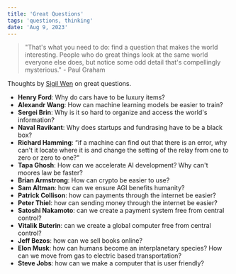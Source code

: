 ```yaml
---
title: 'Great Questions'
tags: 'questions, thinking'
date: 'Aug 9, 2023'
---
```


> "That's what you need to do: find a question that makes the world interesting. People who do great things look at the same world everyone else does, but notice some odd detail that's compellingly mysterious." - Paul Graham

Thoughts by [Sigil Wen](https://sigilwen.ca/exceptional.html) on great questions.

- **Henry Ford**: Why do cars have to be luxury items?
- **Alexandr Wang**: How can machine learning models be easier to train?
- **Sergei Brin**: Why is it so hard to organize and access the world's information?
- **Naval Ravikant**: Why does startups and fundrasing have to be a black box?
- **Richard Hamming**: “if a machine can find out that there is an error, why can't it locate where it is and change the setting of the relay from one to zero or zero to one?"
- **Tapa Ghosh**: How can we accelerate AI development? Why can't moores law be faster?
- **Brian Armstrong**: How can crypto be easier to use?
- **Sam Altman**: how can we ensure AGI benefits humanity?
- **Patrick Collison**: how can payments through the internet be easier?
- **Peter Thiel**: how can sending money through the internet be easier?
- **Satoshi Nakamoto**: can we create a payment system free from central control?
- **Vitalik Buterin**: can we create a global computer free from central control?
- **Jeff Bezos**: how can we sell books online?
- **Elon Musk**: how can humans become an interplanetary species? How can we move from gas to electric based transportation?
- **Steve Jobs**: how can we make a computer that is user friendly?
